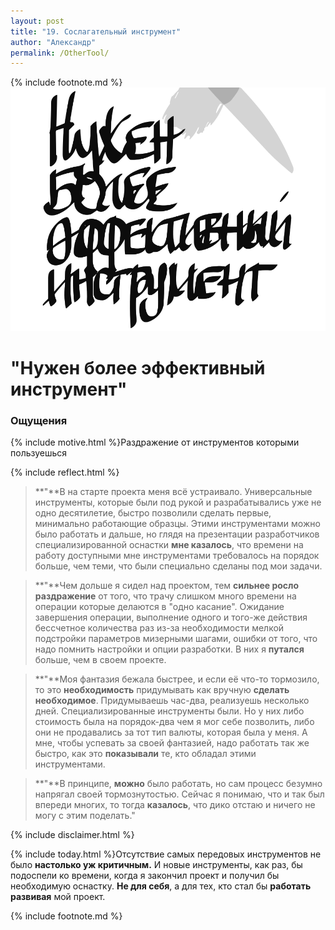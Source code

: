 ```yaml
---
layout: post
title: "19. Сослагательный инструмент"
author: "Александр"
permalink: /OtherTool/
---
```

{% include footnote.md %}
!["Всё ушло в ожидание  инструмента"](/_img/19.svg)
# "Нужен более эффективный инструмент"

### Ощущения
{% include motive.html %}Раздражение от инструментов которыми пользуешься

{% include reflect.html %}
>**"**В на старте проекта меня всё устраивало. Универсальные инструменты, которые были под рукой и разрабатывались уже не одно десятилетие, быстро позволили сделать первые, минимально работающие образцы. Этими инструментами можно было работать и дальше, но глядя на презентации разработчиков специализированной оснастки **мне казалось**, что времени на работу доступными мне инструментами требовалось на порядок больше, чем теми, что были специально сделаны под мои задачи. 

>**"**Чем дольше я сидел над проектом, тем **сильнее росло раздражение** от того, что трачу слишком много времени на операции которые делаются в "одно касание". Ожидание завершения операции, выполнение одного и того-же действия бессчетное количества раз из-за необходимости мелкой подстройки параметров мизерными шагами, ошибки от того, что надо помнить настройки и опции разработки. В них я **путался** больше, чем в своем проекте.  

>**"**Моя фантазия бежала быстрее, и если её что-то тормозило, то это **необходимость** придумывать как вручную **сделать необходимое**. Придумываешь час-два, реализуешь несколько дней. Специализированные инструменты были. Но у них либо стоимость была на порядок-два чем я мог себе позволить, либо они не продавались за тот тип валюты, которая была у меня. А мне, чтобы успевать за своей фантазией, надо работать так же быстро, как это **показывали** те, кто обладал этими инструментами.

>**"**В принципе, **можно** было работать, но сам процесс безумно напрягал своей тормознутостью. Сейчас я понимаю, что и так был впереди многих, то тогда **казалось**, что дико отстаю и ничего не могу с этим поделать."

{% include disclaimer.html %}

{% include today.html %}Отсутствие самых передовых инструментов не было **настолько уж критичным.** И новые инструменты, как раз, бы подоспели ко времени, когда я закончил проект и получил бы необходимую оснастку. **Не для себя**, а для тех, кто стал бы **работать развивая** мой проект. 

{% include footnote.md %}
